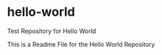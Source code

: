 # hello-world
Test Repository for Hello World

This is a Readme File for the Hello World Repository
